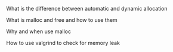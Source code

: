 What is the difference between automatic and dynamic allocation

What is malloc and free and how to use them

Why and when use malloc

How to use valgrind to check for memory leak
